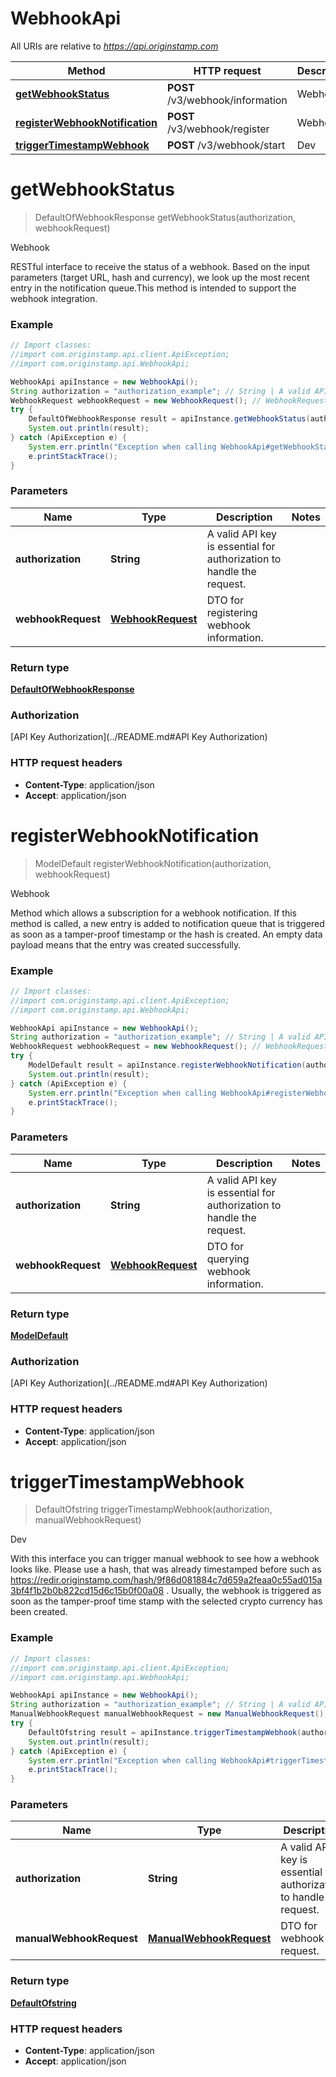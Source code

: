 # WebhookApi

All URIs are relative to *https://api.originstamp.com*

Method | HTTP request | Description
------------- | ------------- | -------------
[**getWebhookStatus**](WebhookApi.md#getWebhookStatus) | **POST** /v3/webhook/information | Webhook
[**registerWebhookNotification**](WebhookApi.md#registerWebhookNotification) | **POST** /v3/webhook/register | Webhook
[**triggerTimestampWebhook**](WebhookApi.md#triggerTimestampWebhook) | **POST** /v3/webhook/start | Dev


<a name="getWebhookStatus"></a>
# **getWebhookStatus**
> DefaultOfWebhookResponse getWebhookStatus(authorization, webhookRequest)

Webhook

RESTful interface to receive the status of a webhook. Based on the input parameters (target URL, hash and currency), we look up the most recent entry in the notification queue.This method is intended to support the webhook integration.

### Example
```java
// Import classes:
//import com.originstamp.api.client.ApiException;
//import com.originstamp.api.WebhookApi;

WebhookApi apiInstance = new WebhookApi();
String authorization = "authorization_example"; // String | A valid API key is essential for authorization to handle the request.
WebhookRequest webhookRequest = new WebhookRequest(); // WebhookRequest | DTO for registering webhook information.
try {
    DefaultOfWebhookResponse result = apiInstance.getWebhookStatus(authorization, webhookRequest);
    System.out.println(result);
} catch (ApiException e) {
    System.err.println("Exception when calling WebhookApi#getWebhookStatus");
    e.printStackTrace();
}
```

### Parameters

Name | Type | Description  | Notes
------------- | ------------- | ------------- | -------------
 **authorization** | **String**| A valid API key is essential for authorization to handle the request. |
 **webhookRequest** | [**WebhookRequest**](WebhookRequest.md)| DTO for registering webhook information. |

### Return type

[**DefaultOfWebhookResponse**](DefaultOfWebhookResponse.md)

### Authorization

[API Key Authorization](../README.md#API Key Authorization)

### HTTP request headers

 - **Content-Type**: application/json
 - **Accept**: application/json

<a name="registerWebhookNotification"></a>
# **registerWebhookNotification**
> ModelDefault registerWebhookNotification(authorization, webhookRequest)

Webhook

Method which allows a subscription for a webhook notification. If this method is called, a new entry is added to notification queue that is triggered as soon as a tamper-proof timestamp or the hash is created. An empty data payload means that the entry was created successfully.

### Example
```java
// Import classes:
//import com.originstamp.api.client.ApiException;
//import com.originstamp.api.WebhookApi;

WebhookApi apiInstance = new WebhookApi();
String authorization = "authorization_example"; // String | A valid API key is essential for authorization to handle the request.
WebhookRequest webhookRequest = new WebhookRequest(); // WebhookRequest | DTO for querying webhook information.
try {
    ModelDefault result = apiInstance.registerWebhookNotification(authorization, webhookRequest);
    System.out.println(result);
} catch (ApiException e) {
    System.err.println("Exception when calling WebhookApi#registerWebhookNotification");
    e.printStackTrace();
}
```

### Parameters

Name | Type | Description  | Notes
------------- | ------------- | ------------- | -------------
 **authorization** | **String**| A valid API key is essential for authorization to handle the request. |
 **webhookRequest** | [**WebhookRequest**](WebhookRequest.md)| DTO for querying webhook information. |

### Return type

[**ModelDefault**](ModelDefault.md)

### Authorization

[API Key Authorization](../README.md#API Key Authorization)

### HTTP request headers

 - **Content-Type**: application/json
 - **Accept**: application/json

<a name="triggerTimestampWebhook"></a>
# **triggerTimestampWebhook**
> DefaultOfstring triggerTimestampWebhook(authorization, manualWebhookRequest)

Dev

With this interface you can trigger manual webhook to see how a webhook looks like. Please use a hash, that was already timestamped before such as https://redir.originstamp.com/hash/9f86d081884c7d659a2feaa0c55ad015a3bf4f1b2b0b822cd15d6c15b0f00a08 . Usually, the webhook is triggered as soon as the tamper-proof time stamp with the selected crypto currency has been created.

### Example
```java
// Import classes:
//import com.originstamp.api.client.ApiException;
//import com.originstamp.api.WebhookApi;

WebhookApi apiInstance = new WebhookApi();
String authorization = "authorization_example"; // String | A valid API key is essential for authorization to handle the request.
ManualWebhookRequest manualWebhookRequest = new ManualWebhookRequest(); // ManualWebhookRequest | DTO for webhook request.
try {
    DefaultOfstring result = apiInstance.triggerTimestampWebhook(authorization, manualWebhookRequest);
    System.out.println(result);
} catch (ApiException e) {
    System.err.println("Exception when calling WebhookApi#triggerTimestampWebhook");
    e.printStackTrace();
}
```

### Parameters

Name | Type | Description  | Notes
------------- | ------------- | ------------- | -------------
 **authorization** | **String**| A valid API key is essential for authorization to handle the request. |
 **manualWebhookRequest** | [**ManualWebhookRequest**](ManualWebhookRequest.md)| DTO for webhook request. |

### Return type

[**DefaultOfstring**](DefaultOfstring.md)

### HTTP request headers

 - **Content-Type**: application/json
 - **Accept**: application/json

